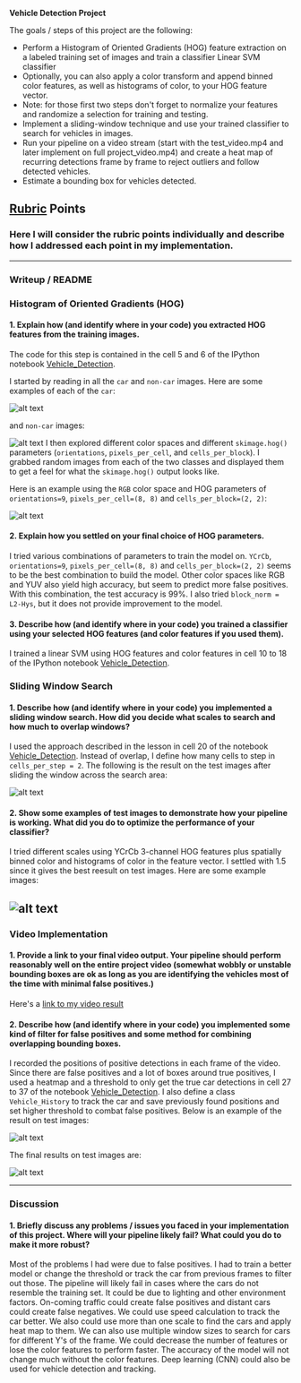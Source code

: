 **Vehicle Detection Project**

The goals / steps of this project are the following:

* Perform a Histogram of Oriented Gradients (HOG) feature extraction on a labeled training set of images and train a classifier Linear SVM classifier
* Optionally, you can also apply a color transform and append binned color features, as well as histograms of color, to your HOG feature vector. 
* Note: for those first two steps don't forget to normalize your features and randomize a selection for training and testing.
* Implement a sliding-window technique and use your trained classifier to search for vehicles in images.
* Run your pipeline on a video stream (start with the test_video.mp4 and later implement on full project_video.mp4) and create a heat map of recurring detections frame by frame to reject outliers and follow detected vehicles.
* Estimate a bounding box for vehicles detected.

[//]: # (Image References)
[image1]: ./output_images/hog.png
[image2]: ./output_images/boxes.png
[image3]: ./output_images/heat.png
[image4]: ./output_images/track.png
[image5]: ./output_images/car.png
[image6]: ./output_images/noncar.png
[image7]: ./output_images/final_heat.png

[video1]: ./project_video.mp4

## [Rubric](https://review.udacity.com/#!/rubrics/513/view) Points
### Here I will consider the rubric points individually and describe how I addressed each point in my implementation.  

---
### Writeup / README

### Histogram of Oriented Gradients (HOG)

#### 1. Explain how (and identify where in your code) you extracted HOG features from the training images.

The code for this step is contained in the cell 5 and 6 of the IPython notebook [Vehicle_Detection](./Vehicle_Detection.ipynb).  

I started by reading in all the `car` and `non-car` images.  Here are some examples of each of the `car`:

![alt text][image5]

and `non-car` images:

![alt text][image6]
I then explored different color spaces and different `skimage.hog()` parameters (`orientations`, `pixels_per_cell`, and `cells_per_block`).  I grabbed random images from each of the two classes and displayed them to get a feel for what the `skimage.hog()` output looks like.

Here is an example using the `RGB` color space and HOG parameters of `orientations=9`, `pixels_per_cell=(8, 8)` and `cells_per_block=(2, 2)`:


![alt text][image1]

#### 2. Explain how you settled on your final choice of HOG parameters.

I tried various combinations of parameters to train the model on. `YCrCb`, `orientations=9`, `pixels_per_cell=(8, 8)` and `cells_per_block=(2, 2)` seems to be the best combination to build the model. Other color spaces like RGB and YUV also yield high accuracy, but seem to predict more false positives.
With this combination, the test accuracy is 99%. I also tried `block_norm = L2-Hys`, but it does not provide improvement to the model.

#### 3. Describe how (and identify where in your code) you trained a classifier using your selected HOG features (and color features if you used them).

I trained a linear SVM using HOG features and color features in cell 10 to 18 of the IPython notebook [Vehicle_Detection](./Vehicle_Detection.ipynb).

### Sliding Window Search

#### 1. Describe how (and identify where in your code) you implemented a sliding window search.  How did you decide what scales to search and how much to overlap windows?

I used the approach described in the lesson in cell 20 of the notebook [Vehicle_Detection](./Vehicle_Detection.ipynb). Instead of overlap, I define how many cells to step in `cells_per_step = 2`. The following is the result on the test images after sliding the window across the search area:


![alt text][image2]


#### 2. Show some examples of test images to demonstrate how your pipeline is working.  What did you do to optimize the performance of your classifier?

I tried different scales using YCrCb 3-channel HOG features plus spatially binned color and histograms of color in the feature vector. I settled with 1.5 since it gives the best reesult on test images. Here are some example images:

![alt text][image4]
---

### Video Implementation

#### 1. Provide a link to your final video output.  Your pipeline should perform reasonably well on the entire project video (somewhat wobbly or unstable bounding boxes are ok as long as you are identifying the vehicles most of the time with minimal false positives.)
Here's a [link to my video result](./project_video_output.mp4)


#### 2. Describe how (and identify where in your code) you implemented some kind of filter for false positives and some method for combining overlapping bounding boxes.

I recorded the positions of positive detections in each frame of the video. Since there are false positives and a lot of boxes around true positives, I used a heatmap and a threshold to only get the true car detections in cell 27 to 37 of the notebook [Vehicle_Detection](./Vehicle_Detection.ipynb). I also define a class `Vehicle_History` to track the car and save previously found positions and set higher threshold to combat false positives. Below is an example of the result on test images:

![alt text][image3]

The final results on test images are:

![alt text][image7]

---

### Discussion

#### 1. Briefly discuss any problems / issues you faced in your implementation of this project.  Where will your pipeline likely fail?  What could you do to make it more robust?
Most of the problems I had were due to false positives. I had to train a better model or change the threshold or track the car from previous frames to filter out those.
The pipeline will likely fail in cases where the cars do not resemble the training set. It could be due to lighting and other environment factors. On-coming traffic could create false positives and distant cars could create false negatives. We could use speed calculation to track the car better. 
We also could use more than one scale to find the cars and apply heat map to them. 
We can also use multiple window sizes to search for cars for different Y's of the frame. 
We could decrease the number of features or lose the color features to perform faster. The accuracy of the model will not change much without the color features.
Deep learning (CNN) could also be used for vehicle detection and tracking.